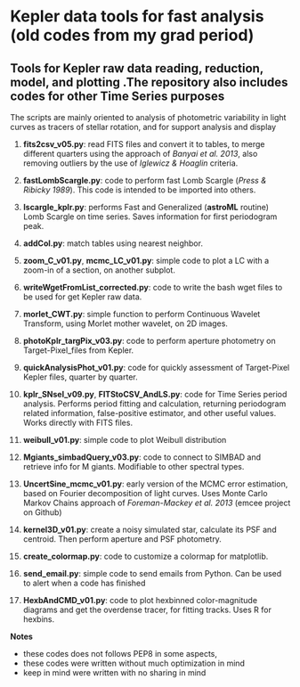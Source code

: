 # Kepler data tools for fast analysis (old codes from my grad period)
## Tools for Kepler raw data reading, reduction, model, and plotting .The repository also includes codes for other Time Series purposes

The scripts are mainly oriented to analysis of photometric variability in light
curves as tracers of stellar rotation, and for support analysis and display

1. **fits2csv_v05.py**: read FITS files and convert it to tables, to merge
    different quarters using the approach of *Banyai et al. 2013*, also
    removing outliers by the use of *Iglewicz & Hoaglin* criteria.

1. **fastLombScargle.py**: code to perform fast Lomb Scargle (*Press & Ribicky
    1989*). This code is intended to be imported into others.

1. **lscargle_kplr.py**: performs Fast and Generalized (**astroML** routine)
    Lomb Scargle on time series. Saves information for first periodogram peak.

1. **addCol.py**: match tables using nearest neighbor.

1. **zoom_C_v01.py**, **mcmc_LC_v01.py**: simple code to plot a LC with a
    zoom-in of a section, on another subplot.

1. **writeWgetFromList_corrected.py**: code to write the bash wget files to be
    used for get Kepler raw data.

1. **morlet_CWT.py**: simple function to perform Continuous Wavelet Transform,
    using Morlet mother wavelet, on 2D images.

1. **photoKplr_targPix_v03.py**: code to perform aperture photometry on
    Target-Pixel_files from Kepler.

1. **quickAnalysisPhot_v01.py**: code for quickly assessment of Target-Pixel
    Kepler files, quarter by quarter.

1. **kplr_SNsel_v09.py**, **FITStoCSV_AndLS.py**: code for Time Series period
    analysis. Performs period fitting and calculation, returning periodogram
    related information, false-positive estimator, and other useful values.
    Works directly with FITS files.

1. **weibull_v01.py**: simple code to plot Weibull distribution

1. **Mgiants_simbadQuery_v03.py**: code to connect to SIMBAD and retrieve info
    for M giants. Modifiable to other spectral types.

1. **UncertSine_mcmc_v01.py**: early version of the MCMC error estimation,
    based on Fourier decomposition of light curves. Uses Monte Carlo Markov
    Chains approach of *Foreman-Mackey et al. 2013* (emcee project on Github)

1. **kernel3D_v01.py**: create a noisy simulated star, calculate its PSF and
    centroid. Then perform aperture and PSF photometry.

1. **create_colormap.py**: code to customize a colormap for matplotlib.

1. **send_email.py**: simple code to send emails from Python. Can be used to
    alert when a code has finished

1. **HexbAndCMD_v01.py**: code to plot hexbinned color-magnitude diagrams and
    get the overdense tracer, for fitting tracks. Uses R for hexbins.


**Notes**
* these codes does not follows PEP8 in some aspects,
* these codes were written without much optimization in mind
* keep in mind were written with no sharing in mind

